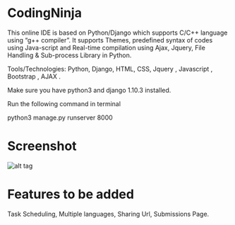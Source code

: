 # CodingNinja

This online IDE is based on Python/Django which supports C/C++ language using “g++ compiler”.
It supports Themes, predefined syntax of codes using Java-script and Real-time compilation using Ajax, Jquery,
File Handling & Sub-process Library in Python.

Tools/Technologies: Python, Django, HTML, CSS, Jquery , Javascript , Bootstrap , AJAX .

Make sure you have python3 and django 1.10.3 installed.

Run the following command in terminal

python3 manage.py runserver 8000

# Screenshot

![alt tag](https://github.com/sucide/CodingNinja/blob/master/Screenshot%20from%202017-06-15%2020-03-13.png)

# Features to be added

Task Scheduling, Multiple languages, Sharing Url, Submissions Page.

